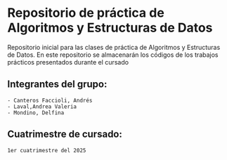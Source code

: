# Repositorio de práctica de Algoritmos y Estructuras de Datos

Repositorio inicial para las clases de práctica de Algoritmos y Estructuras de Datos. En este repositorio se almacenarán los códigos de los trabajos prácticos presentados durante el cursado

## Integrantes del grupo:
    - Canteros Faccioli, Andrés
    - Laval,Andrea Valeria
    - Mondino, Delfina

## Cuatrimestre de cursado:
    1er cuatrimestre del 2025
